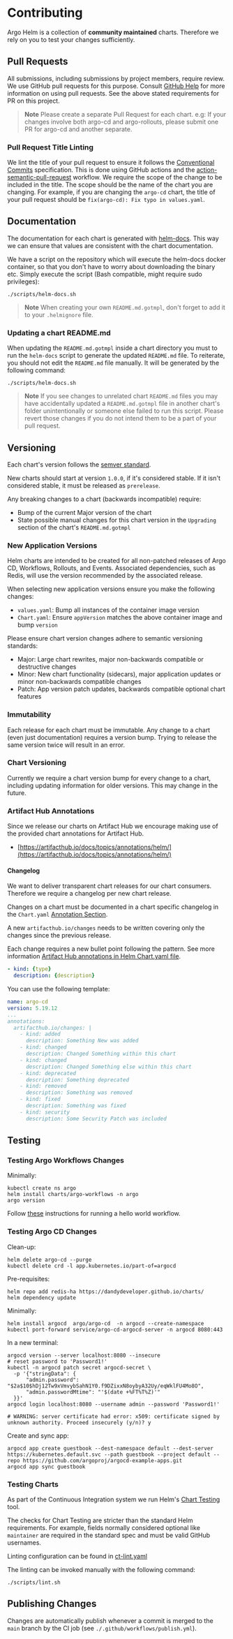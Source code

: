 # Contributing

Argo Helm is a collection of **community maintained** charts. Therefore we rely on you to test your changes sufficiently.

## Pull Requests

All submissions, including submissions by project members, require review. We use GitHub pull requests for this purpose. Consult [GitHub Help](https://help.github.com/articles/about-pull-requests/) for more information on using pull requests. See the above stated requirements for PR on this project.

> **Note**
> Please create a separate Pull Request for each chart.
> e.g: If your changes involve both argo-cd and argo-rollouts, please submit one PR for argo-cd and another separate.

### Pull Request Title Linting

We lint the title of your pull request to ensure it follows the [Conventional Commits](https://www.conventionalcommits.org/en/v1.0.0/) specification.  This is done using GitHub actions and the [action-semantic-pull-request](.github/workflows/pr-title.yml) workflow. We require the scope of the change to be included in the title.  The scope should be the name of the chart you are changing.  For example, if you are changing the `argo-cd` chart, the title of your pull request should be `fix(argo-cd): Fix typo in values.yaml`.

## Documentation

The documentation for each chart is generated with [helm-docs](https://github.com/norwoodj/helm-docs). This way we can ensure that values are consistent with the chart documentation.

We have a script on the repository which will execute the helm-docs docker container, so that you don't have to worry about downloading the binary etc. Simply execute the script (Bash compatible, might require sudo privileges):

```shell
./scripts/helm-docs.sh
```

> **Note**
> When creating your own `README.md.gotmpl`, don't forget to add it to your `.helmignore` file.

### Updating a chart README.md

When updating the `README.md.gotmpl` inside a chart directory you must to run the `helm-docs` script to generate the updated `README.md` file. To reiterate, you should not edit the `README.md` file manually.  It will be generated by the following command:

```shell
./scripts/helm-docs.sh
```

> **Note**
> If you see changes to unrelated chart `README.md` files you may have accidentally updated a `README.md.gotmpl` file in another chart's folder unintentionally or someone else failed to run this script.  Please revert those changes if you do not intend them to be a part of your pull request.

## Versioning

Each chart's version follows the [semver standard](https://semver.org/).

New charts should start at version `1.0.0`, if it's considered stable. If it isn't considered stable, it must be released as `prerelease`.

Any breaking changes to a chart (backwards incompatible) require:

* Bump of the current Major version of the chart
* State possible manual changes for this chart version in the `Upgrading` section of the chart's `README.md.gotmpl`

### New Application Versions

Helm charts are intended to be created for all non-patched releases of Argo CD, Workflows, Rollouts, and Events. Associated dependencies, such as Redis, will use the version recommended by the associated release.

When selecting new application versions ensure you make the following changes:

* `values.yaml`: Bump all instances of the container image version
* `Chart.yaml`: Ensure `appVersion` matches the above container image and bump `version`

Please ensure chart version changes adhere to semantic versioning standards:

* Major: Large chart rewrites, major non-backwards compatible or destructive changes
* Minor: New chart functionality (sidecars), major application updates or minor non-backwards compatible changes
* Patch: App version patch updates, backwards compatible optional chart features

### Immutability

Each release for each chart must be immutable. Any change to a chart (even just documentation) requires a version bump. Trying to release the same version twice will result in an error.

### Chart Versioning

Currently we require a chart version bump for every change to a chart, including updating information for older versions.  This may change in the future.

### Artifact Hub Annotations

Since we release our charts on Artifact Hub we encourage making use of the provided chart annotations for Artifact Hub.

* [https://artifacthub.io/docs/topics/annotations/helm/](https://artifacthub.io/docs/topics/annotations/helm/)

#### Changelog

We want to deliver transparent chart releases for our chart consumers. Therefore we require a changelog per new chart release.

Changes on a chart must be documented in a chart specific changelog in the `Chart.yaml` [Annotation Section](https://helm.sh/docs/topics/charts/#the-chartyaml-file).

A new `artifacthub.io/changes` needs to be written covering only the changes since the previous release.

Each change requires a new bullet point following the pattern. See more information [Artifact Hub annotations in Helm Chart.yaml file](https://artifacthub.io/docs/topics/annotations/helm/).

```yaml
- kind: {type}
  description: {description}
```

You can use the following template:

```yaml
name: argo-cd
version: 5.19.12
...
annotations:
  artifacthub.io/changes: |
    - kind: added
      description: Something New was added
    - kind: changed
      description: Changed Something within this chart
    - kind: changed
      description: Changed Something else within this chart
    - kind: deprecated
      description: Something deprecated
    - kind: removed
      description: Something was removed
    - kind: fixed
      description: Something was fixed
    - kind: security
      description: Some Security Patch was included
```

## Testing

### Testing Argo Workflows Changes

Minimally:

```shell
kubectl create ns argo
helm install charts/argo-workflows -n argo
argo version
```

Follow [these](https://argo-workflows.readthedocs.io/en/stable/quick-start/#submitting-an-example-workflow) instructions for running a hello world workflow.

### Testing Argo CD Changes

Clean-up:

```shell
helm delete argo-cd --purge
kubectl delete crd -l app.kubernetes.io/part-of=argocd
```

Pre-requisites:

```shell
helm repo add redis-ha https://dandydeveloper.github.io/charts/
helm dependency update
```

Minimally:

```shell
helm install argocd  argo/argo-cd  -n argocd --create-namespace
kubectl port-forward service/argo-cd-argocd-server -n argocd 8080:443
```

In a new terminal:

```shell
argocd version --server localhost:8080 --insecure
# reset password to 'Password1!'
kubectl -n argocd patch secret argocd-secret \
  -p '{"stringData": {
      "admin.password": "$2a$10$hDj12Tw9xVmvybSahN1Y0.f9DZixxN8oybyA32Uy/eqWklFU4Mo8O",
      "admin.passwordMtime": "'$(date +%FT%T%Z)'"
  }}'
argocd login localhost:8080 --username admin --password 'Password1!'

# WARNING: server certificate had error: x509: certificate signed by unknown authority. Proceed insecurely (y/n)? y
```

Create and sync app:

```shell
argocd app create guestbook --dest-namespace default --dest-server https://kubernetes.default.svc --path guestbook --project default --repo https://github.com/argoproj/argocd-example-apps.git
argocd app sync guestbook
```

### Testing Charts

As part of the Continuous Integration system we run Helm's [Chart Testing](https://github.com/helm/chart-testing) tool.

The checks for Chart Testing are stricter than the standard Helm requirements. For example, fields normally considered optional like `maintainer` are required in the standard spec and must be valid GitHub usernames.

Linting configuration can be found in [ct-lint.yaml](./.github/configs/ct-lint.yaml)

The linting can be invoked manually with the following command:

```shell
./scripts/lint.sh
```

## Publishing Changes

Changes are automatically publish whenever a commit is merged to the `main` branch by the CI job (see `./.github/workflows/publish.yml`).
